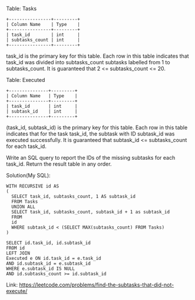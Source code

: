 Table: Tasks
```
+----------------+---------+
| Column Name    | Type    |
+----------------+---------+
| task_id        | int     |
| subtasks_count | int     |
+----------------+---------+
```
task_id is the primary key for this table.
Each row in this table indicates that task_id was divided into subtasks_count subtasks labelled from 1 to subtasks_count.
It is guaranteed that 2 <= subtasks_count <= 20. 

Table: Executed
```
+---------------+---------+
| Column Name   | Type    |
+---------------+---------+
| task_id       | int     |
| subtask_id    | int     |
+---------------+---------+
```
(task_id, subtask_id) is the primary key for this table.
Each row in this table indicates that for the task task_id, the subtask with ID subtask_id was executed successfully.
It is guaranteed that subtask_id <= subtasks_count for each task_id.
 
Write an SQL query to report the IDs of the missing subtasks for each task_id.
Return the result table in any order.

Solution(My SQL):
```
WITH RECURSIVE id AS
(
  SELECT task_id, subtasks_count, 1 AS subtask_id
  FROM Tasks
  UNION ALL
  SELECT task_id, subtasks_count, subtask_id + 1 as subtask_id
  FROM 
  id
  WHERE subtask_id < (SELECT MAX(subtasks_count) FROM Tasks)
)

SELECT id.task_id, id.subtask_id
FROM id
LEFT JOIN
Executed e ON id.task_id = e.task_id
AND id.subtask_id = e.subtask_id
WHERE e.subtask_id IS NULL
AND id.subtasks_count >= id.subtask_id

```
Link: https://leetcode.com/problems/find-the-subtasks-that-did-not-execute/
